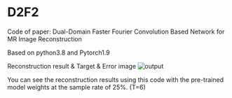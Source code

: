 # D2F2

Code of paper: Dual-Domain Faster Fourier Convolution Based Network for MR Image Reconstruction

Based on python3.8 and Pytorch1.9

Reconstruction result & Target & Error image
![output](https://github.com/linyliny/D2F2/assets/44251510/4e785007-34f2-4b4e-b1db-7808570c32e3)

You can see the reconstruction results using this code with the pre-trained model weights at the sample rate of 25%. (T=6)
